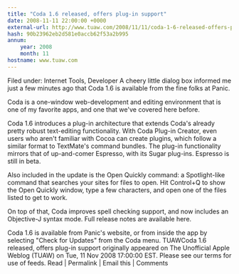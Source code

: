 ```yaml
---
title: "Coda 1.6 released, offers plug-in support"
date: 2008-11-11 22:00:00 +0000
external-url: http://www.tuaw.com/2008/11/11/coda-1-6-released-offers-plug-in-support/
hash: 90b23962eb2d581e0accb62f53a2b995
annum:
    year: 2008
    month: 11
hostname: www.tuaw.com
---
```


Filed under: Internet Tools, Developer
A cheery little dialog box informed me just a few minutes ago that Coda 1.6 is available from the fine folks at Panic. 

Coda is a one-window web-development and editing environment that is one of my favorite apps, and one that we've covered here before.

Coda 1.6 introduces a plug-in architecture that extends Coda's already pretty robust text-editing functionality. With Coda Plug-in Creator, even users who aren't familiar with Cocoa can create plugins, which follow a similar format to TextMate's command bundles. The plug-in functionality mirrors that of up-and-comer Espresso, with its Sugar plug-ins. Espresso is still in beta.

Also included in the update is the Open Quickly command: a Spotlight-like command that searches your sites for files to open. Hit Control+Q to show the Open Quickly window, type a few characters, and open one of the files listed to get to work. 

On top of that, Coda improves spell checking support, and now includes an Objective-J syntax mode. Full release notes are available here.

Coda 1.6 is available from Panic's website, or from inside the app by selecting "Check for Updates" from the Coda menu.
TUAWCoda 1.6 released, offers plug-in support originally appeared on The Unofficial Apple Weblog (TUAW) on Tue, 11 Nov 2008 17:00:00 EST.  Please see our terms for use of feeds.
Read | Permalink | Email this | Comments


 

